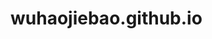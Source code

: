 # wuhaojiebao.github.io
<!doctype html>
<html>
<head>
<title>刘秀艳</title>


</head>
<body>



</body>








</html>
